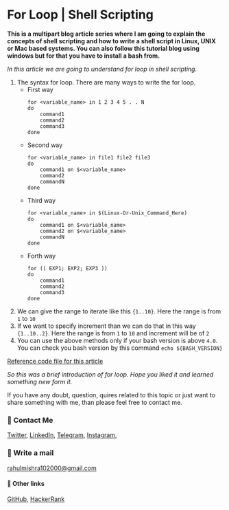 # For Loop | Shell Scripting

**This is a multipart blog article series where I am going to explain the concepts of shell scripting and how to write a shell script in Linux, UNIX or Mac based systems. You can also follow this tutorial blog using windows but for that you have to install a bash from.**

_In this article we are going to understand for loop in shell scripting._

1. The syntax for loop. There are many ways to write the for loop.
    - First way
        ```shell
        for <variable_name> in 1 2 3 4 5 . . N
        do
            command1
            command2
            command3
        done
        ```
    - Second way
        ```shell
        for <variable_name> in file1 file2 file3
        do
            command1 on $<variable_name>
            command2
            commandN
        done
        ```
    - Third way
        ```shell
        for <variable_name> in $(Linux-Or-Unix_Command_Here)
        do
            command1 on $<variable_name>
            command2 on $<variable_name>
            commandN
        done
        ```
    - Forth way
        ```shell
        for (( EXP1; EXP2; EXP3 ))
        do
            command1
            command2
            command3
        done
        ```
2. We can give the range to iterate like this `{1..10}`. Here the range is from `1` to `10`
3. If we want to specify increment than we can do that in this way `{1..10..2}`. Here the range is from `1` to `10` and increment will be of `2`
4. You can use the above methods only if your bash version is above `4.0`. You can check you bash version by this command `echo ${BASH_VERSION}`

[Reference code file for this article]( https://github.com/rahulMishra05/shell-scripting/blob/main/video19.sh)

_So this was a brief introduction of for loop. Hope you liked it and learned something new form it._

If you have any doubt, question, quires related to this topic or just want to share something with me, than please feel free to contact me.
 
### 📱 Contact Me

[Twitter](https://twitter.com/r_mishra10),
[LinkedIn](https://www.linkedin.com/in/rahul-mishra-66210b185),
[Telegram](https://t.me/rahul_mishra10),
[Instagram](https://www.instagram.com/rahul_mishra10/?hl=en),

### 📧 Write a mail
<rahulmishra102000@gmail.com>

#### 🚀 Other links

[GitHub](https://github.com/rahulMishra05),
[HackerRank](https://www.hackerrank.com/rahulmishra10201)